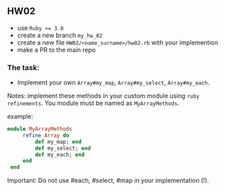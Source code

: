 ## HW02

- use `Ruby >= 3.0`
- create a new branch `my_hw_02`
- create a new file `HW02/<name_surname>/hw02.rb` with your implemention
- make a PR to the main repo

### The task:

- Implement your own `Array#my_map`, `Array#my_select`, `Array#my_each`.

Notes: implement these methods in your custom module using `ruby refinements`.
You module must be named as `MyArrayMethods`.

example:

```ruby
module MyArrayMethods
     refine Array do
         def my_map; end
         def my_select; end
         def my_each; end
     end
 end
```

Important: Do not use #each, #select, #map in your implementation (!).
